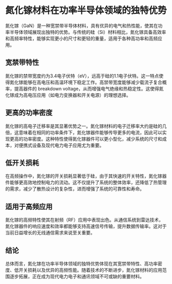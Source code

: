 # 氮化镓材料在功率半导体领域的独特优势

氮化镓（GaN）是一种宽禁带半导体材料，具有优异的电气和热性能，使其在功率半导体领域展现出独特的优势。与传统的硅（Si）材料相比，氮化镓具备高效率和高频率特性，能够实现更小的尺寸和更轻的重量，适用于各种高功率和高频应用。

## 宽禁带特性

氮化镓的禁带宽度约为3.4电子伏特（eV），远高于硅的1.1电子伏特。这一特点使得氮化镓能够在高电压和高温环境下稳定工作。高禁带宽度能够减少载流子复合概率，提高器件的 breakdown voltage，从而增强电气绝缘和热稳定性。这使得氮化镓成为高电压应用（如电力变换器和开关电源）的理想选择。

## 更高的功率密度

氮化镓的高电子迁移率是其显著优势之一。氮化镓材料的电子迁移率大约是硅的几倍，这意味着在相同的功率条件下，氮化镓器件能够传导更多的电流，因此可以实现更高的功率密度。这种特性使得氮化镓器件可以更小型化，减少系统的尺寸和成本，对便携式设备及现代电力电子应用尤为重要。

## 低开关损耗

在高频操作中，氮化镓的开关损耗显著低于硅，由于其快速的开关特性，氮化镓器件能够更高效地控制电力的流动。这不仅提升了系统的整体效率，还降低了热管理的需求，减少了散热设计的复杂性，进而增强了系统的可靠性和寿命。

## 适用于高频应用

氮化镓的高频特性使其在射频（RF）应用中表现出色。从通信系统到雷达技术，氮化镓器件的响应速度和效率都能够支持高速信号传输，提升数据传输率。这对于当前日益增长的无线通信需求来说至关重要。

## 结论

总体而言，氮化镓在功率半导体领域的独特优势体现在其宽禁带特性、高功率密度、低开关损耗以及优异的高频性能。随着技术的不断进步，氮化镓材料的应用范围逐步拓展，正在成为现代电力电子和通讯领域不可或缺的重要材料。